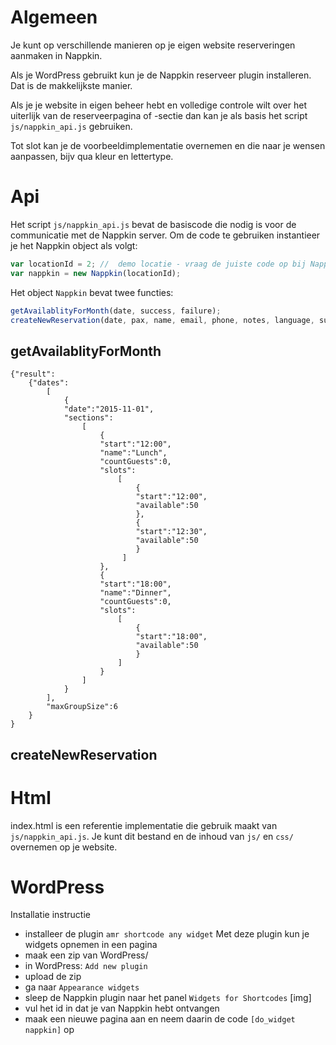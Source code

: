# Algemeen
Je kunt op verschillende manieren op je eigen website reserveringen aanmaken in Nappkin. 

Als je WordPress gebruikt kun je de Nappkin reserveer plugin installeren. Dat is de makkelijkste manier.

Als je je website in eigen beheer hebt en volledige controle wilt over het uiterlijk van de reserveerpagina of -sectie dan kan je als basis het script `js/nappkin_api.js` gebruiken. 

Tot slot kan je de voorbeeldimplementatie overnemen en die naar je wensen aanpassen, bijv qua kleur en lettertype.  

# Api 
Het script `js/nappkin_api.js` bevat de basiscode die nodig is voor de communicatie met de Nappkin server. Om de code te gebruiken instantieer je het Nappkin object als volgt:
```javascript
var locationId = 2; //  demo locatie - vraag de juiste code op bij Nappkin
var nappkin = new Nappkin(locationId);
```

Het object `Nappkin` bevat twee functies:

```javascript
getAvailablityForMonth(date, success, failure);
createNewReservation(date, pax, name, email, phone, notes, language, success, failure) {
```

## getAvailablityForMonth

```
{"result":
    {"dates":
        [
            {
            "date":"2015-11-01",
            "sections":
                [
                    {
                    "start":"12:00",
                    "name":"Lunch",
                    "countGuests":0,
                    "slots":
                        [
                            {
                            "start":"12:00",
                            "available":50
                            },
                            {
                            "start":"12:30",
                            "available":50
                            }
                         ]
                    },
                    {
                    "start":"18:00",
                    "name":"Dinner",
                    "countGuests":0,
                    "slots":
                        [
                            {
                            "start":"18:00",
                            "available":50
                            }
                        ]
                    }
                ]
            }
        ],
        "maxGroupSize":6
    }
}
```

## createNewReservation

# Html 

index.html is een referentie implementatie die gebruik maakt van `js/nappkin_api.js`.
Je kunt dit bestand en de inhoud van `js/` en `css/` overnemen op je website.

# WordPress
Installatie instructie
- installeer de plugin `amr shortcode any widget`
Met deze plugin kun je widgets opnemen in een pagina
- maak een zip van WordPress/
- in WordPress: `Add new plugin`
- upload de zip
- ga naar `Appearance widgets`
- sleep de Nappkin plugin naar het panel `Widgets for Shortcodes`
[img]
- vul het id in dat je van Nappkin hebt ontvangen
- maak een nieuwe pagina aan en neem daarin de code `[do_widget nappkin]` op